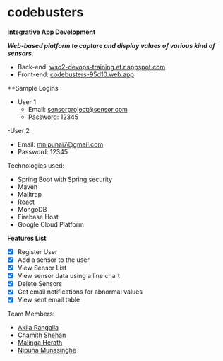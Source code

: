 # codebusters
**Integrative App Development**

***Web-based platform to capture and display values of various kind of sensors.***

- Back-end: [wso2-devops-training.et.r.appspot.com](https://wso2-devops-training.et.r.appspot.com)
- Front-end: [codebusters-95d10.web.app](https://codebusters-95d10.web.app)

**Sample Logins
- User 1
  - Email: sensorproject@sensor.com
  - Password: 12345

-User 2
 - Email: mnipunai7@gmail.com
 - Password: 12345

Technologies used:
- Spring Boot with Spring security
- Maven
- Mailtrap
- React
- MongoDB
- Firebase Host
- Google Cloud Platform


**Features List**
- [x] Register User
- [x] Add a sensor to the user
- [x] View Sensor List
- [x] View sensor data using a line chart
- [x] Delete Sensors
- [x] Get email notifications for abnormal values
- [x] View sent email table

Team Members:
- [Akila Rangalla](https://github.com/AkilaRangalla223)
- [Chamith Shehan](https://github.com/shehanweerarathne)
- [Malinga Herath](https://github.com/MalingaHerath)
- [Nipuna Munasinghe](https://github.com/nipunai7)
